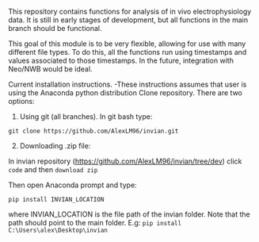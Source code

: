 This repository contains functions for analysis of in vivo electrophysiology data. It is still in early stages of development, but all functions in the main branch should be functional. 

This goal of this module is to be very flexible, allowing for use with many different file types. To do this, all the functions run using timestamps and values associated to those timestamps. In the future, integration with Neo/NWB would be ideal.

Current installation instructions.
-These instructions assumes that user is using the Anaconda python distribution
Clone repository. There are two options:

1. Using git (all branches). In git bash type:

`git clone https://github.com/AlexLM96/invian.git`

2. Downloading .zip file:

In invian repository (https://github.com/AlexLM96/invian/tree/dev) click `code` and then `download zip`

Then open Anaconda prompt and type:

`pip install INVIAN_LOCATION`

where INVIAN_LOCATION is the file path of the invian folder. Note that the path should point to the main folder. E.g: `pip install C:\Users\alex\Desktop\invian`